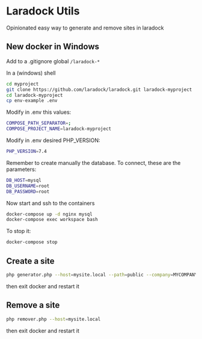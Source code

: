 # Laradock Utils
Opinionated easy way to generate and remove sites in laradock


## New docker in Windows

Add to a .gitignore global `/laradock-*`

In a (windows) shell
```bash
cd myproject
git clone https://github.com/laradock/laradock.git laradock-myproject
cd laradock-myproject
cp env-example .env
```
Modify in .env this values:
```bash
COMPOSE_PATH_SEPARATOR=;
COMPOSE_PROJECT_NAME=laradock-myproject
```

Modify in .env desired PHP_VERSION:
```bash
PHP_VERSION=7.4
```

Remember to create manually the database. To connect, these are the parameters:
```bash
DB_HOST=mysql
DB_USERNAME=root
DB_PASSWORD=root
```

Now start and ssh to the containers
```bash
docker-compose up -d nginx mysql
docker-compose exec workspace bash
```

To stop it:
```bash
docker-compose stop
```


## Create a site
```bash
php generator.php --host=mysite.local --path=public --company=MYCOMPANY --country=ES
```

then exit docker and restart it


## Remove a site
```bash
php remover.php --host=mysite.local
```

then exit docker and restart it
